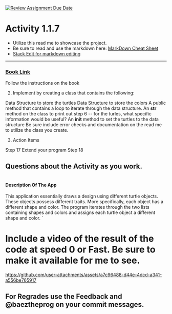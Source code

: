 [![Review Assignment Due Date](https://classroom.github.com/assets/deadline-readme-button-22041afd0340ce965d47ae6ef1cefeee28c7c493a6346c4f15d667ab976d596c.svg)](https://classroom.github.com/a/K3waziIG)
# Activity 1.1.7

* Utilize this read me to showcase the project.
* Be sure to read and use the markdown here:
[MarkDown Cheat Sheet](https://github.com/adam-p/markdown-here/wiki/Markdown-Cheatsheet)
* [Stack Edit for markdown editing](https://stackedit.io)

---




### [Book Link](https://pltw.read.inkling.com/a/b/5310c007377c46e28d745961310f0c2e/p/88fb6ad306ee44d0b055d9008ace8e80)
Follow the instructions on the book

2. Implement by creating a class that contains the following:

Data Structure to store the turtles
Data Structure to store the colors
A public method that contains a loop to iterate through the data structure.
An __str__ method on the class to print out step 6 -- for the turles, what specific information would be useful?
An __init__ method to set the turtles to the data structure
Be sure include error checks and documentation on the read me to utilize the class you create.
 

3. Action Items

Step 17 Extend your program
Step 18 

## Questions about the Activity as you work. 
```

```
#### Description Of The App 
This application essentially draws a design using different turtle objects. These objects possess different traits. More specifically, each object has a different shape and color. The program iterates through the two lists containing shapes and colors and assigns each turtle object a different shape and color.
`
# Include a video of the result of the code at speed 0 or Fast. Be sure to make it available for me to see.
https://github.com/user-attachments/assets/a7c96488-d44e-4dcd-a341-a556be765917
## For Regrades use the Feedback and @baeztheprog on your commit messages.
